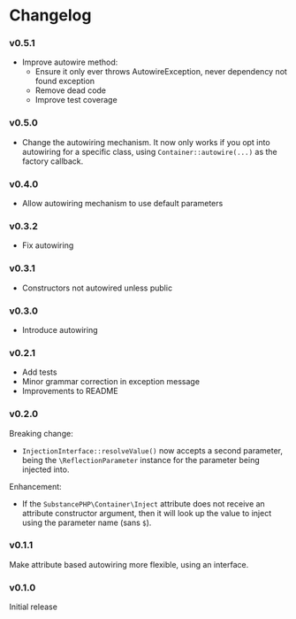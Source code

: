 # Changelog

### v0.5.1

* Improve autowire method:
  * Ensure it only ever throws AutowireException, never dependency not
    found exception
  * Remove dead code
  * Improve test coverage

### v0.5.0

* Change the autowiring mechanism. It now only works if you opt into
  autowiring for a specific class, using `Container::autowire(...)` as
  the factory callback.

### v0.4.0

* Allow autowiring mechanism to use default parameters

### v0.3.2

* Fix autowiring

### v0.3.1

* Constructors not autowired unless public

### v0.3.0

* Introduce autowiring

### v0.2.1

* Add tests
* Minor grammar correction in exception message
* Improvements to README

### v0.2.0

Breaking change:
* `InjectionInterface::resolveValue()` now accepts a second parameter, being the `\ReflectionParameter`
  instance for the parameter being injected into.

Enhancement:
* If the `SubstancePHP\Container\Inject` attribute does not receive an attribute constructor argument, then
  it will look up the value to inject using the parameter name (sans `$`).

### v0.1.1

Make attribute based autowiring more flexible, using an interface.

### v0.1.0

Initial release
